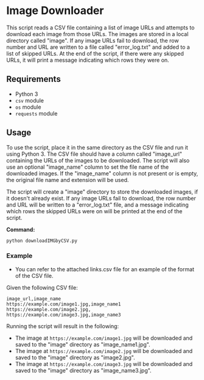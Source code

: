 # Image Downloader 
This script reads a CSV file containing a list of image URLs and attempts to download each image from those URLs. The images are stored in a local directory called "image". If any image URLs fail to download, the row number and URL are written to a file called "error_log.txt" and added to a list of skipped URLs. At the end of the script, if there were any skipped URLs, it will print a message indicating which rows they were on.

## Requirements
- Python 3
- `csv` module
- `os` module
- `requests` module

## Usage

To use the script, place it in the same directory as the CSV file and run it using Python 3. The CSV file should have a column called "image_url" containing the URLs of the images to be downloaded. The script will also use an optional "image_name" column to set the file name of the downloaded images. If the "image_name" column is not present or is empty, the original file name and extension will be used.

The script will create a "image" directory to store the downloaded images, if it doesn't already exist. If any image URLs fail to download, the row number and URL will be written to a "error_log.txt" file, and a message indicating which rows the skipped URLs were on will be printed at the end of the script.

**Command:**
```commandline
python downloadIMGbyCSV.py
```

### Example
- You can refer to the attached links.csv file for an example of the format of the CSV file.

Given the following CSV file:
```
image_url,image_name
https://example.com/image1.jpg,image_name1
https://example.com/image2.jpg,
https://example.com/image3.jpg,image_name3
```
Running the script will result in the following:

- The image at `https://example.com/image1.jpg` will be downloaded and saved to the "image" directory as "image_name1.jpg".
- The image at `https://example.com/image2.jpg` will be downloaded and saved to the "image" directory as "image2.jpg".
- The image at `https://example.com/image3.jpg` will be downloaded and saved to the "image" directory as "image_name3.jpg".